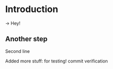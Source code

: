 # Introduction

-> Hey!

## Another step

Second line

Added more stuff: for testing!
commit verification

